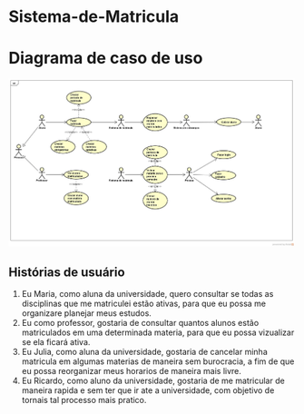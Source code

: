 # Sistema-de-Matricula

<h1>Diagrama de caso de uso</h1>
<img src=Projetos/caso%20de%20uso.jpg? alt="caso de uso.jpg">

<h2> Histórias de usuário </h2>

<ol>
    <li>Eu Maria, como aluna da universidade, quero consultar se todas as disciplinas que me matriculei estão ativas, para que eu possa me organizare planejar meus estudos.
</li>
    <li>Eu como professor, gostaria de consultar quantos alunos estão matriculados em uma determinada materia, para que eu possa vizualizar se ela ficará ativa.
</li>
    <li>Eu Julia, como aluna da universidade, gostaria de cancelar minha matricula em algumas materias de maneira sem burocracia, a fim de que eu possa reorganizar meus horarios de maneira mais livre.
</li>

  <li>Eu Ricardo, como aluno da universidade, gostaria de me matricular de maneira rapida e sem ter que ir ate a universidade, com objetivo de tornais tal processo mais pratico.</li>
</ol>
